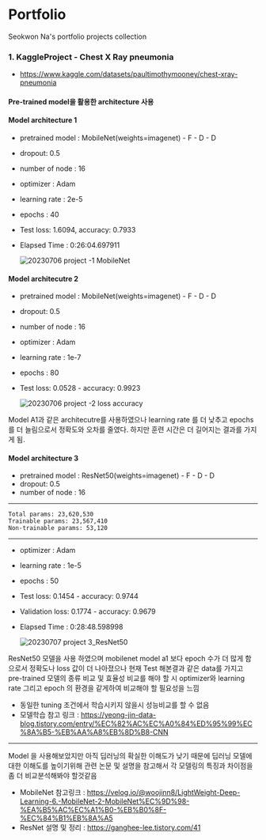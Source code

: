# Portfolio
Seokwon Na's portfolio projects collection

### 1. KaggleProject - Chest X Ray pneumonia
- https://www.kaggle.com/datasets/paultimothymooney/chest-xray-pneumonia

#### Pre-trained model을 활용한 architecture 사용
#### Model architecture 1 
- pretrained model : MobileNet(weights=imagenet) - F - D - D
- dropout: 0.5
- number of node : 16
- optimizer : Adam
- learning rate : 2e-5
- epochs : 40
- Test
    loss: 1.6094, accuracy: 0.7933
- Elapsed Time :  0:26:04.697911
  
  ![20230706 project -1 MobileNet](https://github.com/naleetwo/Portfolio/assets/109716149/943e44bf-b73a-4939-8e6a-992a6db84e87)

#### Model architecutre 2
- pretrained model : MobileNet(weights=imagenet) - F - D - D
- dropout: 0.5
- number of node : 16
- optimizer : Adam
- learning rate : 1e-7
- epochs : 80
- Test
    loss: 0.0528 - accuracy: 0.9923

  ![20230706 project -2 loss accuracy](https://github.com/naleetwo/Portfolio/assets/109716149/f7341edd-bd9e-49e8-bb2a-2b4190e23dbe)

Model A1과 같은 architecutre를 사용하였으나 learning rate 를 더 낮추고 epochs를 더 늘림으로서 정확도와 오차를 줄였다. 하지만 훈련 시간은 더 길어지는 결과를 가지게 됨.

#### Model architecture 3
- pretrained model : ResNet50(weights=imagenet) - F - D - D
- dropout: 0.5
- number of node : 16

---------------------------------------------------------------------------------
    Total params: 23,620,530
    Trainable params: 23,567,410
    Non-trainable params: 53,120
---------------------------------------------------------------------------------

- optimizer : Adam
- learning rate : 1e-5
- epochs : 50
- Test
    loss: 0.1454 - accuracy: 0.9744
- Validation 
    loss: 0.1774 - accuracy: 0.9679
- Elapsed Time :  0:28:48.598998


  ![20230707 project 3_ResNet50](https://github.com/naleetwo/Portfolio/assets/109716149/fb9b64a0-87b6-4186-98a7-9eef41fe3947)

ResNet50 모델을 사용 하였으며  mobilenet model a1 보다 epoch 수가 더 많게 함으로서 정확도나 loss 값이 더 나아졌으나 현재 Test 해본결과 같은 data를 가지고 pre-trained 모델의 종류 비교 및 효율성 비교를 해야 할 시 optimizer와 learning rate 그리고 epoch 의 환경을 같게하여 비교해야 할 필요성을 느낌
 - 동일한 tuning 조건에서 학습시키지 않을시 성능비교를 할 수 없음
 - 모델학습 참고 링크 : https://yeong-jin-data-blog.tistory.com/entry/%EC%82%AC%EC%A0%84%ED%95%99%EC%8A%B5-%EB%AA%A8%EB%8D%B8-CNN

----------------------------------------------------------------------------------------------------------------------------------------------------------------------------------------
Model 을 사용해보았지만 아직 딥러닝의 확실한 이해도가 낮기 때문에 딥러닝 모델에 대한 이해도를 높이기위해 관련 논문 및 설명을 참고해서 각 모델링의 특징과 차이점을 좀 더 비교분석해봐야 할것같음
- MobileNet 참고링크 : https://velog.io/@woojinn8/LightWeight-Deep-Learning-6.-MobileNet-2-MobileNet%EC%9D%98-%EA%B5%AC%EC%A1%B0-%EB%B0%8F-%EC%84%B1%EB%8A%A5
- ResNet 설명 및 정리 : https://ganghee-lee.tistory.com/41

